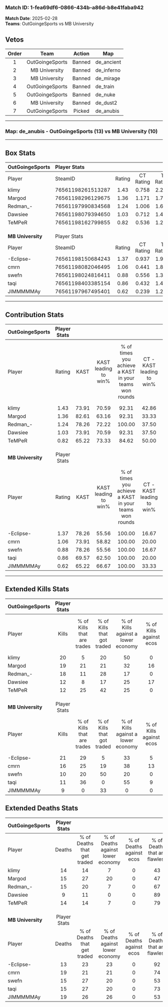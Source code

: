 ### Match ID: 1-fea69df6-0866-434b-a86d-b8e41faba942  
**Match Date**: 2025-02-28  
**Teams**: OutGoingeSports vs MB University  

## Vetos  

| Order | Team | Action | Map |
| :---: | :--: | :----: | --- |
| 1 | OutGoingeSports | Banned | de_ancient |
| 2 | MB University | Banned | de_inferno |
| 3 | MB University | Banned | de_mirage |
| 4 | OutGoingeSports | Banned | de_train |
| 5 | OutGoingeSports | Banned | de_nuke |
| 6 | MB University | Banned | de_dust2 |
| 7 | OutGoingeSports | Picked | de_anubis |

---  

### **Map**: de_anubis - OutGoingeSports (13) vs MB University (10)  
---  

## Box Stats  

| **OutGoingeSports** | Player Stats      |        |           |          |       |       |       |         |        |      |     |
| :- | :- | :-: | :-: | :-: | :-: | :-: | :-: | :-: | :-: | :-: | :-: |
| Player              | SteamID           | Rating | CT Rating | T Rating | KAST  |  ADR  | Kills | Assists | Deaths | K/D  | HS% |
| klimy               | 76561198261513287 |  1.43  |   0.758   |  2.270   | 73.91 | 113.6 |  20   |   10    |   14   | 1.43 | 60  |
| Margod              | 76561198296129675 |  1.36  |   1.171   |  1.759   | 82.61 | 91.9  |  19   |    8    |   15   | 1.27 | 57  |
| Redman_-            | 76561197990834568 |  1.24  |   1.006   |  1.646   | 78.26 | 79.2  |  18   |    6    |   15   | 1.20 | 33  |
| Dawsiee             | 76561198079394650 |  1.03  |   0.712   |  1.430   | 73.91 | 53.1  |  12   |    4    |   9    | 1.33 | 66  |
| TeMPeR              | 76561198162799855 |  0.82  |   0.536   |  1.230   | 65.22 | 46.3  |  12   |    2    |   14   | 0.86 | 41  |
|                     |                   |        |           |          |       |       |       |         |        |      |     |
|                     |                   |        |           |          |       |       |       |         |        |      |     |
|                     |                   |        |           |          |       |       |       |         |        |      |     |
| **MB University**   | Player Stats      |        |           |          |       |       |       |         |        |      |     |
| Player              | SteamID           | Rating | CT Rating | T Rating | KAST  |  ADR  | Kills | Assists | Deaths | K/D  | HS% |
| -Eclipse-           | 76561198150684243 |  1.37  |   0.937   |  1.904   | 78.26 | 75.9  |  21   |    2    |   13   | 1.62 | 33  |
| cmrn                | 76561198082046495 |  1.06  |   0.441   |  1.809   | 73.91 | 83.5  |  16   |    6    |   19   | 0.84 | 62  |
| swefn               | 76561198024816411 |  0.88  |   0.556   |  1.354   | 78.26 | 62.7  |  10   |    4    |   15   | 0.67 | 60  |
| taqi                | 76561198403385154 |  0.86  |   0.432   |  1.440   | 69.57 | 63.3  |  11   |    6    |   15   | 0.73 | 45  |
| JIMMMMMAy           | 76561197967495401 |  0.62  |   0.239   |  1.206   | 65.22 | 48.7  |   9   |    7    |   19   | 0.47 | 55  |
---  

## Contribution Stats  

| **OutGoingeSports** | Player Stats |       |                      |                                                        |                           |                                                             |                          |                                                            |
| :- | :-: | :-: | :-: | :-: | :-: | :-: | :-: | :-: |
| Player              |    Rating    | KAST  | KAST leading to win% | % of times you achieve a KAST in your teams won rounds | CT - KAST leading to win% | CT - % of times you achieve a KAST in your teams won rounds | T - KAST leading to win% | T - % of times you achieve a KAST in your teams won rounds |
| klimy               |     1.43     | 73.91 |        70.59         |                         92.31                          |           42.86           |                           100.00                            |          90.00           |                           90.00                            |
| Margod              |     1.36     | 82.61 |        63.16         |                         92.31                          |           33.33           |                           100.00                            |          90.00           |                           90.00                            |
| Redman_-            |     1.24     | 78.26 |        72.22         |                         100.00                         |           37.50           |                           100.00                            |          100.00          |                           100.00                           |
| Dawsiee             |     1.03     | 73.91 |        70.59         |                         92.31                          |           37.50           |                           100.00                            |          100.00          |                           90.00                            |
| TeMPeR              |     0.82     | 65.22 |        73.33         |                         84.62                          |           50.00           |                           100.00                            |          88.89           |                           80.00                            |
|                     |              |       |                      |                                                        |                           |                                                             |                          |                                                            |
|                     |              |       |                      |                                                        |                           |                                                             |                          |                                                            |
|                     |              |       |                      |                                                        |                           |                                                             |                          |                                                            |
| **MB University**   | Player Stats |       |                      |                                                        |                           |                                                             |                          |                                                            |
| Player              |    Rating    | KAST  | KAST leading to win% | % of times you achieve a KAST in your teams won rounds | CT - KAST leading to win% | CT - % of times you achieve a KAST in your teams won rounds | T - KAST leading to win% | T - % of times you achieve a KAST in your teams won rounds |
| -Eclipse-           |     1.37     | 78.26 |        55.56         |                         100.00                         |           16.67           |                           100.00                            |          75.00           |                           100.00                           |
| cmrn                |     1.06     | 73.91 |        58.82         |                         100.00                         |           20.00           |                           100.00                            |          75.00           |                           100.00                           |
| swefn               |     0.88     | 78.26 |        55.56         |                         100.00                         |           16.67           |                           100.00                            |          75.00           |                           100.00                           |
| taqi                |     0.86     | 69.57 |        62.50         |                         100.00                         |           20.00           |                           100.00                            |          81.82           |                           100.00                           |
| JIMMMMMAy           |     0.62     | 65.22 |        66.67         |                         100.00                         |           33.33           |                           100.00                            |          75.00           |                           100.00                           |
---  

## Extended Kills Stats  

| **OutGoingeSports** | Player Stats |                            |                            |                                    |                         |                              |                                 |                                       |                    |           |
| :- | :-: | :-: | :-: | :-: | :-: | :-: | :-: | :-: | :-: | :-: |
| Player              |    Kills     | % of Kills that are trades | % of Kills that got traded | % of Kills against a lower economy | % of Kills against ecos | % of Kills that are flawless | % of Kills that are close duels | % of Kills that are assisted by flash | Pistol Round Kills | AWP Kills |
| klimy               |      20      |             5              |             20             |                 50                 |            0            |              80              |                5                |                   5                   |         2          |     1     |
| Margod              |      19      |             21             |             21             |                 32                 |           16            |              63              |                5                |                   5                   |         4          |     0     |
| Redman_-            |      18      |             11             |             28             |                 17                 |            0            |              50              |                6                |                   0                   |         0          |     0     |
| Dawsiee             |      12      |             8              |             17             |                 25                 |           17            |              83              |                8                |                   0                   |         1          |     0     |
| TeMPeR              |      12      |             25             |             42             |                 25                 |            0            |              67              |                8                |                   8                   |         1          |     1     |
|                     |              |                            |                            |                                    |                         |                              |                                 |                                       |                    |           |
|                     |              |                            |                            |                                    |                         |                              |                                 |                                       |                    |           |
|                     |              |                            |                            |                                    |                         |                              |                                 |                                       |                    |           |
| **MB University**   | Player Stats |                            |                            |                                    |                         |                              |                                 |                                       |                    |           |
| Player              |    Kills     | % of Kills that are trades | % of Kills that got traded | % of Kills against a lower economy | % of Kills against ecos | % of Kills that are flawless | % of Kills that are close duels | % of Kills that are assisted by flash | Pistol Round Kills | AWP Kills |
| -Eclipse-           |      21      |             29             |             5              |                 33                 |            5            |              71              |               10                |                   0                   |         2          |    12     |
| cmrn                |      16      |             25             |             19             |                 38                 |           13            |              56              |                6                |                  13                   |         2          |     0     |
| swefn               |      10      |             20             |             50             |                 20                 |            0            |              80              |                0                |                   0                   |         3          |     0     |
| taqi                |      11      |             36             |             0              |                 55                 |            9            |              55              |                9                |                   0                   |         1          |     0     |
| JIMMMMMAy           |      9       |             0              |             33             |                 0                  |            0            |              44              |               33                |                   0                   |         1          |     0     |
## Extended Deaths Stats  

| **OutGoingeSports** | Player Stats |                             |                                   |                          |                               |                            |                           |               |
| :- | :-: | :-: | :-: | :-: | :-: | :-: | :-: | :-: |
| Player              |    Deaths    | % of Deaths that get traded | % of Deaths against lower economy | % of Deaths against ecos | % of Deaths that are flawless | % of Deaths that are close | % of Deaths while blinded | Deaths to AWP |
| klimy               |      14      |             14              |                 7                 |            0             |              43               |             14             |             7             |       2       |
| Margod              |      15      |             27              |                20                 |            0             |              47               |             13             |             7             |       2       |
| Redman_-            |      15      |             20              |                 7                 |            0             |              67               |             13             |             0             |       1       |
| Dawsiee             |      9       |             11              |                 0                 |            0             |              89               |             0              |             0             |       3       |
| TeMPeR              |      14      |             14              |                 7                 |            0             |              79               |             7              |             0             |       4       |
|                     |              |                             |                                   |                          |                               |                            |                           |               |
|                     |              |                             |                                   |                          |                               |                            |                           |               |
|                     |              |                             |                                   |                          |                               |                            |                           |               |
| **MB University**   | Player Stats |                             |                                   |                          |                               |                            |                           |               |
| Player              |    Deaths    | % of Deaths that get traded | % of Deaths against lower economy | % of Deaths against ecos | % of Deaths that are flawless | % of Deaths that are close | % of Deaths while blinded | Deaths to AWP |
| -Eclipse-           |      13      |             23              |                23                 |            0             |              92               |             0              |             8             |       2       |
| cmrn                |      19      |             21              |                21                 |            0             |              74               |             0              |             0             |       0       |
| swefn               |      15      |             27              |                20                 |            0             |              53               |             20             |             7             |       0       |
| taqi                |      15      |             27              |                20                 |            0             |              73               |             13             |             0             |       0       |
| JIMMMMMAy           |      19      |             26              |                26                 |            0             |              53               |             0              |             5             |       0       |
